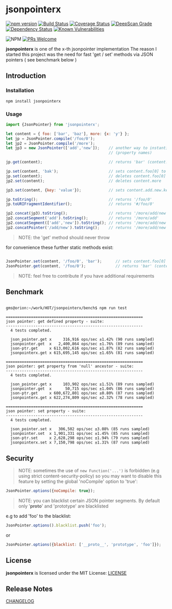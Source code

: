 # jsonpointerx

[![npm version](https://badge.fury.io/js/jsonpointerx.svg)](https://badge.fury.io/js/jsonpointerx)
[![Build Status](https://api.travis-ci.com/gms1/jsonpointerx.svg?branch=master)](https://travis-ci.com/gms1/jsonpointerx)
[![Coverage Status](https://coveralls.io/repos/github/gms1/jsonpointerx/badge.svg?branch=master)](https://coveralls.io/github/gms1/jsonpointerx?branch=master)
[![DeepScan Grade](https://deepscan.io/api/projects/742/branches/1407/badge/grade.svg)](https://deepscan.io/dashboard/#view=project&pid=742&bid=1407)
[![Dependency Status](https://david-dm.org/gms1/jsonpointerx.svg)](https://david-dm.org/gms1/jsonpointerx)
[![Known Vulnerabilities](https://snyk.io/test/github/gms1/jsonpointerx/badge.svg)](https://snyk.io/test/github/gms1/jsonpointerx)

![NPM](https://img.shields.io/npm/l/jsonpointerx)
[![PRs Welcome](https://img.shields.io/badge/PRs-welcome-brightgreen.svg?style=flat-square)](http://makeapullrequest.com)

**jsonpointerx** is one of the x-th jsonpointer implementation
The reason I started this project was the need for fast 'get / set' methods via JSON pointers ( see benchmark below )

## Introduction

### Installation

```shell
npm install jsonpointerx
```

### Usage

```JavaScript
import {JsonPointer} from 'jsonpointerx';

let content = { foo: ['bar', 'baz'], more: {x: 'y'} };
let jp = JsonPointer.compile('/foo/0');
let jp2 = JsonPointer.compile('/more');
let jp3 = new JsonPointer(['add','new']);    // another way to instantiate a JsonPointer using decoded path segments
                                             // (property names)

jp.get(content);                             // returns 'bar' (content.foo[0])

jp.set(content, 'bak');                      // sets content.foo[0] to 'bak'
jp.set(content);                             // deletes content.foo[0] (does not change the length of the array)
jp2.set(content);                            // deletes content.more

jp3.set(content, {key: 'value'});            // sets content.add.new.key to 'value'

jp.toString();                               // returns '/foo/0'
jp.toURIFragmentIdentifier();                // returns '#/foo/0'

jp2.concat(jp3).toString();                  // returns '/more/add/new'
jp2.concatSegment('add').toString();         // returns '/more/add'
jp2.concatSegment(['add','new']).toString(); // returns '/more/add/new'
jp2.concatPointer('/add/new').toString();    // returns '/more/add/new'

```

> NOTE: the 'get' method should never throw

for convenience these further static methods exist:

```JavaScript

JsonPointer.set(content, '/foo/0', 'bar');      // sets content.foo[0] to 'bar'
JsonPointer.get(content, '/foo/0');             // returns 'bar' (content.foo[0])

```

> NOTE: feel free to contribute if you have additional requirements

## Benchmark

```shell

gms@orion:~/work/HOT/jsonpointerx/bench$ npm run test

============================================================
json pointer: get defined property - suite:
------------------------------------------------------------
  4 tests completed.

  json_pointer.get x     316,916 ops/sec ±1.42% (90 runs sampled)
  jsonpointer.get  x   2,400,864 ops/sec ±1.76% (89 runs sampled)
  json-ptr.get     x 613,002,616 ops/sec ±1.87% (82 runs sampled)
  jsonpointerx.get x 615,695,145 ops/sec ±1.65% (81 runs sampled)

============================================================
json pointer: get property from 'null' ancestor - suite:
------------------------------------------------------------
  4 tests completed.

  json_pointer.get x     103,902 ops/sec ±1.51% (89 runs sampled)
  jsonpointer.get  x      50,715 ops/sec ±1.04% (86 runs sampled)
  json-ptr.get     x 600,672,801 ops/sec ±0.80% (87 runs sampled)
  jsonpointerx.get x 622,274,809 ops/sec ±2.32% (78 runs sampled)

============================================================
json pointer: set property - suite:
------------------------------------------------------------
  4 tests completed.

  json_pointer.set x   306,502 ops/sec ±3.08% (85 runs sampled)
  jsonpointer.set  x 1,901,331 ops/sec ±1.45% (85 runs sampled)
  json-ptr.set     x 2,628,298 ops/sec ±1.94% (79 runs sampled)
  jsonpointerx.set x 7,150,798 ops/sec ±1.31% (87 runs sampled)

```

## Security

> NOTE: sometimes the use of `new Function('...')` is forbidden (e.g using strict content-security-policy)
> so you may want to disable this feature by setting the global 'noCompile' option to 'true':

```JavaScript
JsonPointer.options({noCompile: true});
```

> NOTE: you can blacklist certain JSON pointer segments. By default only '__proto__' and 'prototype' are blacklisted

e.g to add 'foo' to the blacklist:

```JavaScript
JsonPointer.options().blacklist.push('foo');
```

or

```Javascript
JsonPointer.options({blacklist: ['__proto__', 'prototype', 'foo']});
```

## License

**jsonpointerx** is licensed under the MIT License:
[LICENSE](./LICENSE)

## Release Notes

[CHANGELOG](./CHANGELOG.md)
